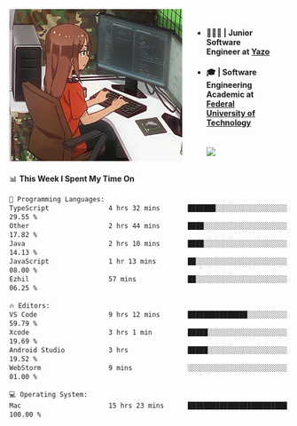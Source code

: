 
<body >
  <div style="display: flex; width: auto; margin-right: 30px ">
    <img align="right" width="312" height="274" style="padding-right:20px; " src="assets/umiko.gif" alt="Computer man" />
    <ul style="flex: 1;">
      <li><h4>🧑🏽‍💻 | Junior Software Engineer at <a href="https://www.yazo.com.br/">Yazo</a></h4></li>
      <li><h4>🎓 | Software Engineering Academic at <a href="http://www.utfpr.edu.br/">Federal University of Technology</a></h4></li>
      <br/>
      <a href="https://skillicons.dev">
        <img src="https://skillicons.dev/icons?i=ts,react,go,swift,c,ts,postgres,nodejs,js,heroku,gradle,firebase,flutter,docker,aws,arduino,redis,sqlite&theme=light&&perline=6 " />
      </a>
    </ul>  
    <br/>
  </div>
</body>


<!--START_SECTION:waka-->
📊 **This Week I Spent My Time On** 

```text
💬 Programming Languages: 
TypeScript               4 hrs 32 mins       ███████░░░░░░░░░░░░░░░░░░   29.55 % 
Other                    2 hrs 44 mins       ████░░░░░░░░░░░░░░░░░░░░░   17.82 % 
Java                     2 hrs 10 mins       ████░░░░░░░░░░░░░░░░░░░░░   14.13 % 
JavaScript               1 hr 13 mins        ██░░░░░░░░░░░░░░░░░░░░░░░   08.00 % 
Ezhil                    57 mins             ██░░░░░░░░░░░░░░░░░░░░░░░   06.25 % 

🔥 Editors: 
VS Code                  9 hrs 12 mins       ███████████████░░░░░░░░░░   59.79 % 
Xcode                    3 hrs 1 min         █████░░░░░░░░░░░░░░░░░░░░   19.69 % 
Android Studio           3 hrs               █████░░░░░░░░░░░░░░░░░░░░   19.52 % 
WebStorm                 9 mins              ░░░░░░░░░░░░░░░░░░░░░░░░░   01.00 % 

💻 Operating System: 
Mac                      15 hrs 23 mins      █████████████████████████   100.00 % 
```


<!--END_SECTION:waka-->

<!--
**danielr0d/danielr0d** is a ✨ _special_ ✨ repository because its `README.md` (this file) appears on your GitHub profile.

Here are some ideas to get you started:

- 🔭 I’m currently working on ...
- 🌱 I’m currently learning ...
- 👯 I’m looking to collaborate on ...
- 🤔 I’m looking for help with ...
- 💬 Ask me about ...
- 📫 How to reach me: ...
- 😄 Pronouns: ...
- ⚡ Fun fact: ...
-->
